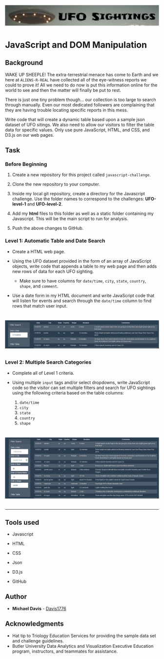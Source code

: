 # <p align="center"> ![UFO Sightings](UFO-level-1/Static/images/UFOScreenshot.png) </p>

# JavaScript and DOM Manipulation

## Background

WAKE UP SHEEPLE! The extra-terrestrial menace has come to Earth and we here at `ALIENS-R-REAL` have collected all of the eye-witness reports we could to prove it! All we need to do now is put this information online for the world to see and then the matter will finally be put to rest.

There is just one tiny problem though... our collection is too large to search through manually. Even our most dedicated followers are complaining that they are having trouble locating specific reports in this mess.

Write code that will create a dynamic table based upon a sample json dataset of UFO sitings. We also need to allow our visitors to filter the table data for specific values. Only use pure JavaScript, HTML, and CSS, and D3.js on our web pages.

## Task

### Before Beginning

1. Create a new repository for this project called `javascript-challenge`.

2. Clone the new repository to your computer.

3. Inside my local git repository, create a directory for the Javascript challenge. Use the folder names to correspond to the challenges: **UFO-level-1** and **UFO-level-2**.

4. Add my **html** files to this folder as well as a static folder containing my Javascript. This will be the main script to run for analysis.

5. Push the above changes to GitHub.

### Level 1: Automatic Table and Date Search

* Create a HTML web page.

* Using the UFO dataset provided in the form of an array of JavaScript objects, write code that appends a table to my web page and then adds new rows of data for each UFO sighting.

  * Make sure to have columns for `date/time`, `city`, `state`, `country`, `shape`, and `comment`.

* Use a date form in my HTML document and write JavaScript code that will listen for events and search through the `date/time` column to find rows that match user input.
# <p align="center"> ![Level 1 Filter](UFO-level-1/Static/images/FilterPanelScreenshot1.png) </p>

### Level 2: Multiple Search Categories

* Complete all of Level 1 criteria.

* Using multiple `input` tags and/or select dropdowns, write JavaScript code so the visitor can set multiple filters and search for UFO sightings using the following criteria based on the table columns:

  1. `date/time`
  2. `city`
  3. `state`
  4. `country`
  5. `shape`
# <p align="center"> ![Level 2 Filter](UFO-level-1/Static/images/FilterPanelScreenshot2.png) </p>

- - -
## Tools used

* Javascript

* HTML

* CSS

* Json

* D3.js

* GitHub

## Author

* **Michael Davis** - [Davis1776](https://github.com/Davis1776)

## Acknowledgments

* Hat tip to Triology Education Services for providing the sample data set and challenge guidelines.
* Butler University Data Analytics and Visualization Executive Education program, instructors, and teammates for assistance.